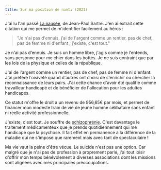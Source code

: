 ```yaml
---
title: Sur ma position de nanti (2021)
---
```

J'ai lu l'an passé [La nausée](https://fr.wikipedia.org/wiki/La_Naus%C3%A9e), de Jean-Paul Sartre. J'en ai extrait cette citation qui me permet de m'identifier facilement au héros :

> "Je n'ai pas d'ennuis, j'ai de l'argent comme un rentier, pas de chef, pas de femme ni d'enfant ; j'existe, c'est tout."

Je  n'ai pas d'ennuis. Je suis un homme libre, j'agis comme je l'entends,  sans personne pour me chier dans les bottes. Je ne suis contraint que  par les lois de la physique et celles de la république.

J'ai  de l'argent comme un rentier, pas de chef, pas de femme ni d'enfant.  J'ai préféré l'oisiveté quand d'autres ont choisi de s'enrichir ou  chercher la reconnaissance de leurs pairs. J'ai cette chance d'avoir été  qualifié comme travailleur handicapé et de bénéficier de l'allocation  pour les adultes handicapés. 

Ce statut m'offre le droit a un revenu de  956,65€ par mois, et permet de financer mon modeste train de vie de  jeune homme célibataire sans enfant ni réelle activité professionnelle.

J'existe,  c'est tout. Je souffre de [schizophrénie](https://fr.wikipedia.org/wiki/Schizophr%C3%A9nie). C'est davantage le traitement  médicamenteux que je prends quotidiennement qui me handicape que la  psychose. Il fait effet en permanence à la différence de la maladie qui  ne s'impose que rarement mais avec tant de spectaculaire !

Ma  vie vaut la peine d'être vécue. Le suicide n'est pas une option. Car  malgré que je n'ai pas de profession à proprement parlé, j'ai tout  loisir d'offrir mon temps bénévolement à diverses associations dont les  missions sont alignées avec mes principales préoccupations.
